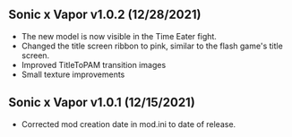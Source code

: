 ## Sonic x Vapor v1.0.2 (12/28/2021)
- The new model is now visible in the Time Eater fight.
- Changed the title screen ribbon to pink, similar to the flash game's title screen.
- Improved TitleToPAM transition images
- Small texture improvements

## Sonic x Vapor v1.0.1 (12/15/2021)
- Corrected mod creation date in mod.ini to date of release.
